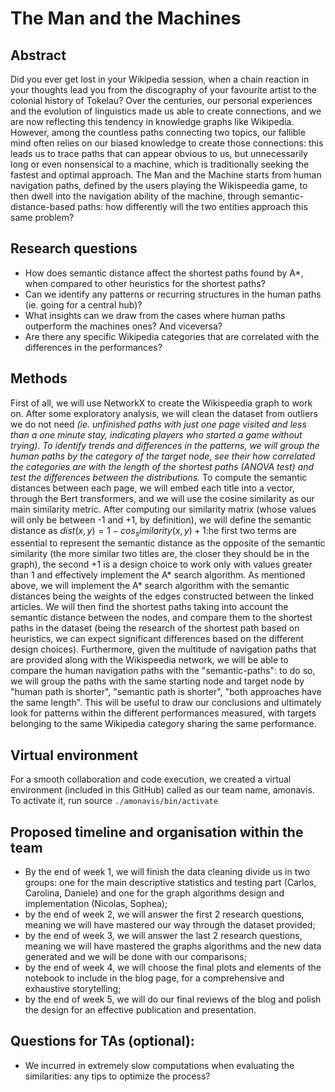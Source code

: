 # The Man and the Machines

## Abstract
Did you ever get lost in your Wikipedia session, when a chain reaction in your thoughts lead you from the discography of your favourite artist to the colonial history of Tokelau?
Over the centuries, our personal experiences and the evolution of linguistics made us able to create connections, and we are now reflecting this tendency in knowledge graphs like Wikipedia.
However, among the countless paths connecting two topics, our fallible mind often relies on our biased knowledge to create those connections: this leads us to trace paths that can appear obvious to us, but unnecessarily long or even nonsensical to a machine, which is traditionally seeking the fastest and optimal approach.
The Man and the Machine starts from human navigation paths, defined by the users playing the Wikispeedia game, to then dwell into the navigation ability of the machine, through semantic-distance-based paths: how differently will the two entities approach this same problem?

## Research questions
* How does semantic distance affect the shortest paths found by A*, when compared to other heuristics for the shortest paths?
* Can we identify any patterns or recurring structures in the human paths (ie. going for a central hub)?
* What insights can we draw from the cases where human paths outperform the machines ones? And viceversa?
* Are there any specific Wikipedia categories that are correlated with the differences in the performances?
 
## Methods
First of all, we will use NetworkX to create the Wikispeedia graph to work on. After some exploratory analysis, we will clean the dataset from outliers we do not need _(ie. unfinished paths with just one page visited and less than a one minute stay, indicating players who started a game without trying)_. _To identify trends and differences in the patterns, we will group the human paths by the category of the target node, see their how correlated the categories are with the length of the shortest paths (ANOVA test) and test the differences between the distributions._ To compute the semantic distances between each page, we will embed each title into a vector, through the Bert transformers, and we will use the cosine similarity as our main similarity metric. After computing our similarity matrix (whose values will only be between -1 and +1, by definition), we will define the semantic distance as $dist(x, y) = 1 - cos_similarity(x, y) + 1$:he first two terms are essential to represent the semantic distance as the opposite of the semantic similarity (the more similar two titles are, the closer they should be in the graph), the second $+1$ is a design choice to work only with values greater than 1 and effectively implement the A* search algorithm. 
As mentioned above, we will implement the A* search algorithm with the semantic distances being the weights of the edges constructed between the linked articles. We will then find the shortest paths taking into account the semantic distance between the nodes, and compare them to the shortest paths in the dataset (being the research of the shortest path based on heuristics, we can expect significant differences based on the different design choices).
Furthermore, given the multitude of navigation paths that are provided along with the Wikispeedia network, we will be able to compare the human navigation paths with the "semantic-paths": to do so, we will group the paths with the same starting node and target node by "human path is shorter", "semantic path is shorter", "both approaches have the same length". This will be useful to draw our conclusions and ultimately look for patterns within the different performances measured, with targets belonging to the same Wikipedia category sharing the same performance.

## Virtual environment
For a smooth collaboration and code execution, we created a virtual environment (included in this GitHub) called as our team name, amonavis.
To activate it, run source ``` ./amonavis/bin/activate ```

## Proposed timeline and organisation within the team
* By the end of week 1, we will finish the data cleaning divide us in two groups: one for the main descriptive statistics and testing part (Carlos, Carolina, Daniele) and one for the graph algorithms design and implementation (Nicolas, Sophea);
* by the end of week 2, we will answer the first 2 research questions, meaning we will have mastered our way through the dataset provided;
* by the end of week 3, we will answer the last 2 research questions, meaning we will have mastered the graphs algorithms and the new data generated and we will be done with our comparisons;
* by the end of week 4, we will choose the final plots and elements of the notebook to include in the blog page, for a comprehensive and exhaustive storytelling;
* by the end of week 5, we will do our final reviews of the blog and polish the design for an effective publication and presentation.

## Questions for TAs (optional): 
* We incurred in extremely slow computations when evaluating the similarities: any tips to optimize the process?

